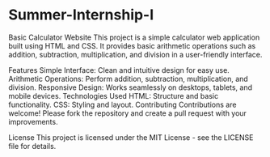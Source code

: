 # Summer-Internship-I
Basic Calculator Website
This project is a simple calculator web application built using HTML and CSS. It provides basic arithmetic operations such as addition, subtraction, multiplication, and division in a user-friendly interface.


Features
Simple Interface: Clean and intuitive design for easy use.
Arithmetic Operations: Perform addition, subtraction, multiplication, and division.
Responsive Design: Works seamlessly on desktops, tablets, and mobile devices.
Technologies Used
HTML: Structure and basic functionality.
CSS: Styling and layout.
Contributing
Contributions are welcome! Please fork the repository and create a pull request with your improvements.

License
This project is licensed under the MIT License - see the LICENSE file for details.
